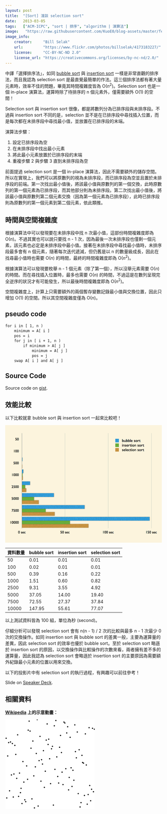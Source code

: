 ```yaml
---
layout: post
title:  "[Sort] 淺談 selection sort"
date:   2013-03-05
tags:   ["ACM-ICPC", "sort | 排序", "algorithm | 演算法"]
image:   "https://raw.githubusercontent.com/KuoE0/blog-assets/master/feature-photos/2013-03-05-sort-about-selection-sort.jpg"
image_info:
    creator:     "Bill Selak"
    url:         "https://www.flickr.com/photos/billselak/4173183227/"
    license:     "CC-BY-NC-ND 2.0"
    license_url: "https://creativecommons.org/licenses/by-nc-nd/2.0/"
---
```


中譯「選擇排序法」，如同 [bubble sort](http://blog.kuoe0.tw/posts/2013/02/28/sort-about-bubble-sort) 與 [insertion sort](http://blog.kuoe0.tw/posts/2013/03/04/sort-about-insertion-sort) 一樣是非常直觀的排序法，而且我認為 selection sort 是最直覺最簡單的作法。這三個排序法都有著大量元素時，效率不佳的問題，畢竟其時間複雜度皆為 O(*n*<sup>2</sup>)。Selection sort 也是一個 in-place 演算法，運算時除了待排序的 n 個元素外，僅需要額外 O(1) 的空間！

Selection sort 與 insertion sort 很像，都是將數列分為已排序段與未排序段。不過與 insertion sort 不同的是，selection 並不是在已排序段中尋找插入位置，而是每次都在未排序段中尋找最小值，並放置在已排序段的末端。

演算法步驟：

1. 設定已排序段為空
2. 在未排序段中找出最小元素
3. 將此最小元素放置於已排序段的末端
4. 重複步驟 2 與步驟 3 直到未排序段為空

前面提過 selection sort 是一個 in-place 演算法，因此不需要額外的儲存空間。所以在實現上，我們可以將原數列的視為未排序段，而已排序段為空並且置於未排序段的前端。第一次找出最小值後，將該最小值與原數列的第一個交換，此時原數列的第一個元素為已排序段，而其他部分則為未排序段。第二次找出最小值後，將該最小值與原數列第二個元素交換（因為第一個元素為已排序段），此時已排序段則為原數列的第一個元素到第二個元素，依此類推。

## 時間與空間複雜度

根據演算法中可以發現要在未排序段中找 n 次最小值，這部份時間複雜度即為 O(*n*)。不過其實也可以說只要找 n - 1 次，因為最後一次未排序段也僅剩一個元素，該元素也必定是未排序段中最小值。接著在未排序段中尋找最小值時，未排序段最多會有 n 個元素，隨著每次迭代遞減，但仍舊是以 n 的數量級成長，因此在找尋最小值時也需要 O(*n*) 的時間，最終的時間複雜度即為 O(*n*<sup>2</sup>)。

根據演算法可以發現要枚舉 n - 1 個元素（除了第一個），所以沒舉元素需要 O(*n*) 的時間。而在尋找插入位置時，最多也需要 O(*n*) 的時間，不過這是在數列呈現完全逆序的狀況才有可能發生，所以最後時間複雜度即為 O(*n*<sup>2</sup>)。

空間複雜度上，計算上只需要額外的兩個暫存變數記錄最小值與交換位置，因此只增加 O(1) 的空間。所以其空間複雜度僅為 O(*n*)。

## pseudo code

```
for i in [ 1, n )
    minimum = A[ i ]
    pos = i
    for j in [ i + 1, n )
        if minimum > A[ j ]
            minimum = A[ j ]
            pos = j
    swap A[ i ] and A[ j ]
```

## Source Code

<script src="https://gist.github.com/KuoE0/5080566.js"></script>

Source code on [gist](https://gist.github.com/KuoE0/5080566).

## 效能比較

以下比較就拿 bubble sort 與 insertion sort 一起來比較吧！

![compare](https://raw.githubusercontent.com/KuoE0/blog-assets/master/content-photos/2013-03-05-sort-about-selection-sort-1.jpg)

| 資料數量 | bubble sort | insertion sort | selection sort |
| --- | --- | --- | --- |
| 50 | 0.01 | 0.01 | 0.01 |
| 100 | 0.02 | 0.01 | 0.01 |
| 500 | 0.39 | 0.16 | 0.22 |
| 1000 | 1.51 | 0.60 | 0.82 |
| 2500 | 9.31 | 3.55 | 4.92 |
| 5000 | 37.05 | 14.00 | 19.40 |
| 7500 | 72.55 | 27.37 | 37.84 |
| 10000 | 147.95 | 55.61 | 77.07 |

以上測試資料皆為 100 組，單位為秒 (second)。

仔細分析可以發現 selection sort 會有 n(n - 1) / 2 次的比較與最多 n - 1 次最少 0 次的交換操作。如同 insertion sort 與 bubble sort 的差異一般，主要為運算量的差異，因此 selection sort 的效率也優於 bubble sort。至於 selection sort 略遜於 insertion sort 的原因，以交換操作與比較操作的次數來看，兩者擁有差不多的運算量，因此我認為 selection sort 會略遜於 insertion sort 的主要原因為需要額外紀錄最小元素的位置以用來交換。

以下的投影片中有 selection sort 的執行過程，有興趣可以前往參考！

<script async class="speakerdeck-embed" data-id="8fb780d067010130c54712313d140c86" data-ratio="1.33333333333333" src="//speakerdeck.com/assets/embed.js"></script>

Slide on [Speaker Deck](https://speakerdeck.com/kuoe0/selection-sort).

## 相關資料

**[Wikipedia](http://zh.wikipedia.org/wiki/%E9%80%89%E6%8B%A9%E6%8E%92%E5%BA%8F) 上的示意動畫：**

![selection sort](https://raw.githubusercontent.com/KuoE0/blog-assets/master/content-photos/2013-03-05-sort-about-selection-sort-1.gif)
